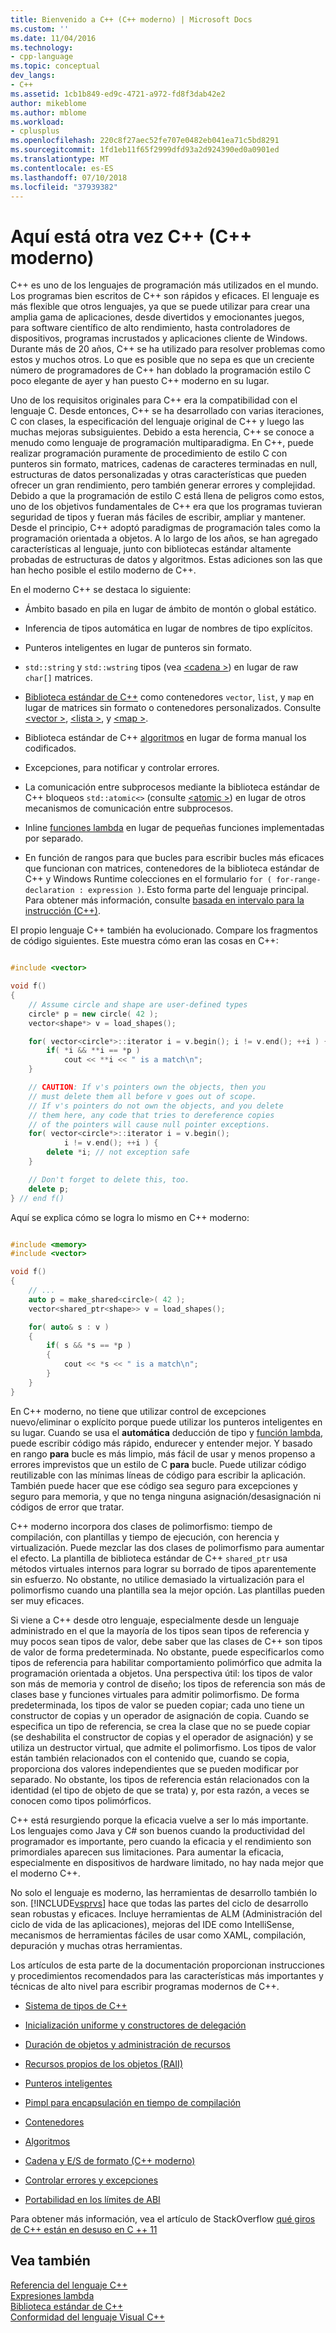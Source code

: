 ```yaml
---
title: Bienvenido a C++ (C++ moderno) | Microsoft Docs
ms.custom: ''
ms.date: 11/04/2016
ms.technology:
- cpp-language
ms.topic: conceptual
dev_langs:
- C++
ms.assetid: 1cb1b849-ed9c-4721-a972-fd8f3dab42e2
author: mikeblome
ms.author: mblome
ms.workload:
- cplusplus
ms.openlocfilehash: 220c8f27aec52fe707e0482eb041ea71c5bd8291
ms.sourcegitcommit: 1fd1eb11f65f2999dfd93a2d924390ed0a0901ed
ms.translationtype: MT
ms.contentlocale: es-ES
ms.lasthandoff: 07/10/2018
ms.locfileid: "37939382"
---
```

# <a name="welcome-back-to-c-modern-c"></a>Aquí está otra vez C++ (C++ moderno)
C++ es uno de los lenguajes de programación más utilizados en el mundo. Los programas bien escritos de C++ son rápidos y eficaces. El lenguaje es más flexible que otros lenguajes, ya que se puede utilizar para crear una amplia gama de aplicaciones, desde divertidos y emocionantes juegos, para software científico de alto rendimiento, hasta controladores de dispositivos, programas incrustados y aplicaciones cliente de Windows. Durante más de 20 años, C++ se ha utilizado para resolver problemas como estos y muchos otros. Lo que es posible que no sepa es que un creciente número de programadores de C++ han doblado la programación estilo C poco elegante de ayer y han puesto C++ moderno en su lugar.  
  
 Uno de los requisitos originales para C++ era la compatibilidad con el lenguaje C. Desde entonces, C++ se ha desarrollado con varias iteraciones, C con clases, la especificación del lenguaje original de C++ y luego las muchas mejoras subsiguientes. Debido a esta herencia, C++ se conoce a menudo como lenguaje de programación multiparadigma. En C++, puede realizar programación puramente de procedimiento de estilo C con punteros sin formato, matrices, cadenas de caracteres terminadas en null, estructuras de datos personalizadas y otras características que pueden ofrecer un gran rendimiento, pero también generar errores y complejidad.  Debido a que la programación de estilo C está llena de peligros como estos, uno de los objetivos fundamentales de C++ era que los programas tuvieran seguridad de tipos y fueran más fáciles de escribir, ampliar y mantener. Desde el principio, C++ adoptó paradigmas de programación tales como la programación orientada a objetos. A lo largo de los años, se han agregado características al lenguaje, junto con bibliotecas estándar altamente probadas de estructuras de datos y algoritmos. Estas adiciones son las que han hecho posible el estilo moderno de C++.  
  
 En el moderno C++ se destaca lo siguiente:  
  
-   Ámbito basado en pila en lugar de ámbito de montón o global estático.  
  
-   Inferencia de tipos automática en lugar de nombres de tipo explícitos.  
  
-   Punteros inteligentes en lugar de punteros sin formato.  
  
-   `std::string` y `std::wstring` tipos (vea [ \<cadena >](../standard-library/string.md)) en lugar de raw `char[]` matrices.  
  
-   [Biblioteca estándar de C++](../standard-library/cpp-standard-library-header-files.md) como contenedores `vector`, `list`, y `map` en lugar de matrices sin formato o contenedores personalizados. Consulte [ \<vector >](../standard-library/vector.md), [ \<lista >](../standard-library/list.md), y [ \<map >](../standard-library/map.md).  
  
-   Biblioteca estándar de C++ [algoritmos](../standard-library/algorithm.md) en lugar de forma manual los codificados.  
  
-   Excepciones, para notificar y controlar errores.  
  
-   La comunicación entre subprocesos mediante la biblioteca estándar de C++ bloqueos `std::atomic<>` (consulte [ \<atomic >](../standard-library/atomic.md)) en lugar de otros mecanismos de comunicación entre subprocesos.  
  
-   Inline [funciones lambda](../cpp/lambda-expressions-in-cpp.md) en lugar de pequeñas funciones implementadas por separado.  
  
-   En función de rangos para que bucles para escribir bucles más eficaces que funcionan con matrices, contenedores de la biblioteca estándar de C++ y Windows Runtime colecciones en el formulario `for ( for-range-declaration : expression )`. Esto forma parte del lenguaje principal. Para obtener más información, consulte [basada en intervalo para la instrucción (C++)](../cpp/range-based-for-statement-cpp.md).  
  
 El propio lenguaje C++ también ha evolucionado. Compare los fragmentos de código siguientes. Este muestra cómo eran las cosas en C++:  
  
```cpp  

#include <vector>

void f()
{
    // Assume circle and shape are user-defined types  
    circle* p = new circle( 42 );   
    vector<shape*> v = load_shapes();  

    for( vector<circle*>::iterator i = v.begin(); i != v.end(); ++i ) {  
        if( *i && **i == *p )  
            cout << **i << " is a match\n";  
    }  

    // CAUTION: If v's pointers own the objects, then you
    // must delete them all before v goes out of scope.
    // If v's pointers do not own the objects, and you delete
    // them here, any code that tries to dereference copies
    // of the pointers will cause null pointer exceptions.
    for( vector<circle*>::iterator i = v.begin();  
            i != v.end(); ++i ) {  
        delete *i; // not exception safe  
    }  

    // Don't forget to delete this, too.  
    delete p;  
} // end f()
```

 Aquí se explica cómo se logra lo mismo en C++ moderno:  
  
```cpp

#include <memory>  
#include <vector>  

void f()
{
    // ...  
    auto p = make_shared<circle>( 42 );  
    vector<shared_ptr<shape>> v = load_shapes();  

    for( auto& s : v ) 
    {  
        if( s && *s == *p )
        {
            cout << *s << " is a match\n";
        }
    }
}

```

 En C++ moderno, no tiene que utilizar control de excepciones nuevo/eliminar o explícito porque puede utilizar los punteros inteligentes en su lugar. Cuando se usa el **automática** deducción de tipo y [función lambda](../cpp/lambda-expressions-in-cpp.md), puede escribir código más rápido, endurecer y entender mejor. Y basado en rango **para** bucle es más limpio, más fácil de usar y menos propenso a errores imprevistos que un estilo de C **para** bucle. Puede utilizar código reutilizable con las mínimas líneas de código para escribir la aplicación. También puede hacer que ese código sea seguro para excepciones y seguro para memoria, y que no tenga ninguna asignación/desasignación ni códigos de error que tratar.  
  
 C++ moderno incorpora dos clases de polimorfismo: tiempo de compilación, con plantillas y tiempo de ejecución, con herencia y virtualización. Puede mezclar las dos clases de polimorfismo para aumentar el efecto. La plantilla de biblioteca estándar de C++ `shared_ptr` usa métodos virtuales internos para lograr su borrado de tipos aparentemente sin esfuerzo. No obstante, no utilice demasiado la virtualización para el polimorfismo cuando una plantilla sea la mejor opción. Las plantillas pueden ser muy eficaces.  
  
 Si viene a C++ desde otro lenguaje, especialmente desde un lenguaje administrado en el que la mayoría de los tipos sean tipos de referencia y muy pocos sean tipos de valor, debe saber que las clases de C++ son tipos de valor de forma predeterminada. No obstante, puede especificarlos como tipos de referencia para habilitar comportamiento polimórfico que admita la programación orientada a objetos. Una perspectiva útil: los tipos de valor son más de memoria y control de diseño; los tipos de referencia son más de clases base y funciones virtuales para admitir polimorfismo. De forma predeterminada, los tipos de valor se pueden copiar; cada uno tiene un constructor de copias y un operador de asignación de copia. Cuando se especifica un tipo de referencia, se crea la clase que no se puede copiar (se deshabilita el constructor de copias y el operador de asignación) y se utiliza un destructor virtual, que admite el polimorfismo. Los tipos de valor están también relacionados con el contenido que, cuando se copia, proporciona dos valores independientes que se pueden modificar por separado. No obstante, los tipos de referencia están relacionados con la identidad (el tipo de objeto de que se trata) y, por esta razón, a veces se conocen como tipos polimórficos.  
  
 C++ está resurgiendo porque la eficacia vuelve a ser lo más importante. Los lenguajes como Java y C# son buenos cuando la productividad del programador es importante, pero cuando la eficacia y el rendimiento son primordiales aparecen sus limitaciones. Para aumentar la eficacia, especialmente en dispositivos de hardware limitado, no hay nada mejor que el moderno C++.  
  
 No solo el lenguaje es moderno, las herramientas de desarrollo también lo son. [!INCLUDE[vsprvs](../assembler/masm/includes/vsprvs_md.md)] hace que todas las partes del ciclo de desarrollo sean robustas y eficaces. Incluye herramientas de ALM (Administración del ciclo de vida de las aplicaciones), mejoras del IDE como IntelliSense, mecanismos de herramientas fáciles de usar como XAML, compilación, depuración y muchas otras herramientas.  
  
 Los artículos de esta parte de la documentación proporcionan instrucciones y procedimientos recomendados para las características más importantes y técnicas de alto nivel para escribir programas modernos de C++.  
  
-   [Sistema de tipos de C++](../cpp/cpp-type-system-modern-cpp.md)  
  
-   [Inicialización uniforme y constructores de delegación](../cpp/uniform-initialization-and-delegating-constructors.md)  
  
-   [Duración de objetos y administración de recursos](../cpp/object-lifetime-and-resource-management-modern-cpp.md)  
  
-   [Recursos propios de los objetos (RAII)](../cpp/objects-own-resources-raii.md)  
  
-   [Punteros inteligentes](../cpp/smart-pointers-modern-cpp.md)  
  
-   [Pimpl para encapsulación en tiempo de compilación](../cpp/pimpl-for-compile-time-encapsulation-modern-cpp.md)  
  
-   [Contenedores](../cpp/containers-modern-cpp.md)  
  
-   [Algoritmos](../cpp/algorithms-modern-cpp.md)  
  
-   [Cadena y E/S de formato (C++ moderno)](../cpp/string-and-i-o-formatting-modern-cpp.md)  
  
-   [Controlar errores y excepciones](../cpp/errors-and-exception-handling-modern-cpp.md)  
  
-   [Portabilidad en los límites de ABI](../cpp/portability-at-abi-boundaries-modern-cpp.md)  
  
 Para obtener más información, vea el artículo de StackOverflow [qué giros de C++ están en desuso en C ++ 11](http://go.microsoft.com/fwlink/p/?linkid=402836)  
  
## <a name="see-also"></a>Vea también  
 [Referencia del lenguaje C++](../cpp/cpp-language-reference.md)   
 [Expresiones lambda](../cpp/lambda-expressions-in-cpp.md)   
 [Biblioteca estándar de C++](../standard-library/cpp-standard-library-reference.md)  
 [Conformidad del lenguaje Visual C++](../visual-cpp-language-conformance.md)  
